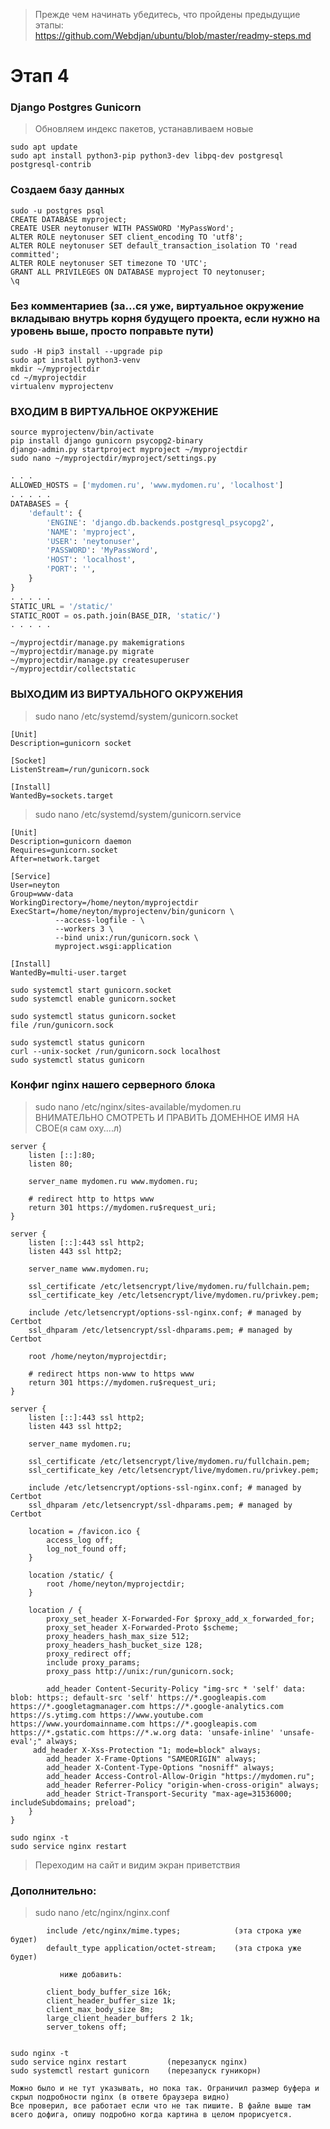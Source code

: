 > Прежде чем начинать убедитесь, что пройдены предыдущие этапы:  
> https://github.com/Webdjan/ubuntu/blob/master/readmy-steps.md

# Этап 4

### Django Postgres Gunicorn

> Обновляем индекс пакетов, устанавливаем новые

```text
sudo apt update
sudo apt install python3-pip python3-dev libpq-dev postgresql postgresql-contrib
```

### Создаем базу данных

```text
sudo -u postgres psql
CREATE DATABASE myproject;
CREATE USER neytonuser WITH PASSWORD 'MyPassWord';
ALTER ROLE neytonuser SET client_encoding TO 'utf8';
ALTER ROLE neytonuser SET default_transaction_isolation TO 'read committed';
ALTER ROLE neytonuser SET timezone TO 'UTC';
GRANT ALL PRIVILEGES ON DATABASE myproject TO neytonuser;
\q
```

### Без комментариев (за...ся уже, виртуальное окружение вкладываю внутрь корня будущего проекта, если нужно на уровень выше, просто поправьте пути)

```text
sudo -H pip3 install --upgrade pip
sudo apt install python3-venv
mkdir ~/myprojectdir
cd ~/myprojectdir
virtualenv myprojectenv
```
 ### ВХОДИМ В ВИРТУАЛЬНОЕ ОКРУЖЕНИЕ

```text
source myprojectenv/bin/activate
pip install django gunicorn psycopg2-binary
django-admin.py startproject myproject ~/myprojectdir
sudo nano ~/myprojectdir/myproject/settings.py
```

```python
. . .
ALLOWED_HOSTS = ['mydomen.ru', 'www.mydomen.ru', 'localhost']
. . . . .
DATABASES = {
    'default': {
        'ENGINE': 'django.db.backends.postgresql_psycopg2',
        'NAME': 'myproject',
        'USER': 'neytonuser',
        'PASSWORD': 'MyPassWord',
        'HOST': 'localhost',
        'PORT': '',
    }
}
. . . . .
STATIC_URL = '/static/'
STATIC_ROOT = os.path.join(BASE_DIR, 'static/')
. . . . .

```

```text
~/myprojectdir/manage.py makemigrations
~/myprojectdir/manage.py migrate
~/myprojectdir/manage.py createsuperuser
~/myprojectdir/collectstatic
```

### ВЫХОДИМ ИЗ ВИРТУАЛЬНОГО ОКРУЖЕНИЯ

> sudo nano /etc/systemd/system/gunicorn.socket

```text
[Unit]
Description=gunicorn socket

[Socket]
ListenStream=/run/gunicorn.sock

[Install]
WantedBy=sockets.target
```

> sudo nano /etc/systemd/system/gunicorn.service

```text
[Unit]
Description=gunicorn daemon
Requires=gunicorn.socket
After=network.target

[Service]
User=neyton
Group=www-data
WorkingDirectory=/home/neyton/myprojectdir
ExecStart=/home/neyton/myprojectenv/bin/gunicorn \
          --access-logfile - \
          --workers 3 \
          --bind unix:/run/gunicorn.sock \
          myproject.wsgi:application

[Install]
WantedBy=multi-user.target
```

```text
sudo systemctl start gunicorn.socket
sudo systemctl enable gunicorn.socket

sudo systemctl status gunicorn.socket
file /run/gunicorn.sock

sudo systemctl status gunicorn
curl --unix-socket /run/gunicorn.sock localhost
sudo systemctl status gunicorn
```

### Конфиг nginx нашего серверного блока

> sudo nano /etc/nginx/sites-available/mydomen.ru  
> ВНИМАТЕЛЬНО СМОТРЕТЬ И ПРАВИТЬ ДОМЕННОЕ ИМЯ НА СВОЕ(я сам оху....л)

```text
server {
    listen [::]:80;
    listen 80;

    server_name mydomen.ru www.mydomen.ru;
    
    # redirect http to https www
    return 301 https://mydomen.ru$request_uri;
}

server {
    listen [::]:443 ssl http2;
    listen 443 ssl http2;

    server_name www.mydomen.ru;

    ssl_certificate /etc/letsencrypt/live/mydomen.ru/fullchain.pem;
    ssl_certificate_key /etc/letsencrypt/live/mydomen.ru/privkey.pem;
    
    include /etc/letsencrypt/options-ssl-nginx.conf; # managed by Certbot
    ssl_dhparam /etc/letsencrypt/ssl-dhparams.pem; # managed by Certbot

    root /home/neyton/myprojectdir;

    # redirect https non-www to https www
    return 301 https://mydomen.ru$request_uri;
}

server {
    listen [::]:443 ssl http2;
    listen 443 ssl http2;

    server_name mydomen.ru;

    ssl_certificate /etc/letsencrypt/live/mydomen.ru/fullchain.pem;
    ssl_certificate_key /etc/letsencrypt/live/mydomen.ru/privkey.pem;

    include /etc/letsencrypt/options-ssl-nginx.conf; # managed by Certbot
    ssl_dhparam /etc/letsencrypt/ssl-dhparams.pem; # managed by Certbot

    location = /favicon.ico {
        access_log off;
        log_not_found off;
    }

    location /static/ {
        root /home/neyton/myprojectdir;
    }

    location / {
        proxy_set_header X-Forwarded-For $proxy_add_x_forwarded_for;
        proxy_set_header X-Forwarded-Proto $scheme;
        proxy_headers_hash_max_size 512;
        proxy_headers_hash_bucket_size 128;
        proxy_redirect off;
        include proxy_params;
        proxy_pass http://unix:/run/gunicorn.sock;

        add_header Content-Security-Policy "img-src * 'self' data: blob: https:; default-src 'self' https://*.googleapis.com https://*.googletagmanager.com https://*.google-analytics.com https://s.ytimg.com https://www.youtube.com https://www.yourdomainname.com https://*.googleapis.com https://*.gstatic.com https://*.w.org data: 'unsafe-inline' 'unsafe-eval';" always;
     add_header X-Xss-Protection "1; mode=block" always;
        add_header X-Frame-Options "SAMEORIGIN" always;
        add_header X-Content-Type-Options "nosniff" always;
        add_header Access-Control-Allow-Origin "https://mydomen.ru";
        add_header Referrer-Policy "origin-when-cross-origin" always;
        add_header Strict-Transport-Security "max-age=31536000; includeSubdomains; preload";
    }
}
```


```text
sudo nginx -t
sudo service nginx restart
```

> Переходим на сайт и видим экран приветствия


### Дополнительно:


> sudo nano /etc/nginx/nginx.conf

```text
        include /etc/nginx/mime.types;            (эта строка уже будет)
        default_type application/octet-stream;    (эта строка уже будет)
                     
           ниже добавить:

        client_body_buffer_size 16k;
        client_header_buffer_size 1k;
        client_max_body_size 8m;
        large_client_header_buffers 2 1k;
        server_tokens off;


```

```text
sudo nginx -t
sudo service nginx restart         (перезапуск nginx)
sudo systemctl restart gunicorn    (перезапуск гуникорн)

```

```text
Можно было и не тут указывать, но пока так. Ограничил размер буфера и скрыл подробности nginx (в ответе браузера видно)
Все проверил, все работает если что не так пишите. В файле выше там всего дофига, опишу подробно когда картина в целом прорисуется.
```
